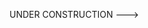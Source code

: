 <!---# [Akshika Munshi](https://github.com/Akshika-Munshi)


<p align="center">
<a href="mailto:akshikamunshi27@gmail.com"><img height="30" src="https://github.com/Akshika-Munshi/Akshika-Munshi/blob/main/asset/gmail_icon-icons.com_59877.png"></a>&nbsp;&nbsp;
<a href="https://app.hackthebox.com/users/1576348><img height="30" src="https://github.com/Akshika-Munshi/Akshika-Munshi/blob/main/asset/HTB.png"></a>&nbsp;&nbsp;

</p>

<h2 align="center">Hey there! I'm Akshika, Good to see you here!<img height="50" src="https://media.tenor.com/images/30169e4a670daf12443df7d2dd140176/tenor.gif"></h2>

I'm a 2nd year ELC engineering student , who is fasicnated with the world of Computer Science interested in Red Teaming and Pentesting .🌱
- <img height=25 src="https://github.com/Akshika-Munshi/Akshika-Munshi/blob/main/asset5912_headsetparrot.gif"> I'm currently learning ... more about everything ! Python , C , Javascript , Video Making and Editing  also ,about myself.
- <img height=25 src="https://github.com/Akshika-Munshi/Akshika-Munshi/blob/main/asset/4453_hanako_read.png"> I'm looking for help with <a href="https://www.makeareadme.com/">Making a better README.md , learning Web Pentesting 📫</a>
- <img height=25 src="https://github.com/Akshika-Munshi/Akshika-Munshi/blob/main/asset/9468_heartarrow_blue.gif"> Ask me about <a href="https://www.youtube.com/watch?v=v_fJ4fm0ewQ">Whats the next adventure?</a>
- <img height=25 src="https://github.com/Akshika-Munshi/Akshika-Munshi/blob/main/asset/3774_Ping999.gif"> How to reach me: Reach me through Gmail ' akshikamunshi27@gmail.com'
- <img height=25 src="https://github.com/Akshika-Munshi/Akshika-Munshi/blob/main/asset/4188_loop.gif"> I believe in  
> The quieter you become, the more you are able to hear.
---

## pwd <img height=40 src="https://github.com/Akshika-Munshi/Akshika-Munshi/blob/main/asset/glasses_smile.gif">

- whoami - I'm an Aspiring Red Teamer! <img height=25 src="https://github.com/Akshika-Munshi/Akshika-Munshi/blob/main/asset/heck_panda.gif">
- whereis   - I'm a Undergrad at <a href="https://www.amrita.edu/campus/amritapuri">Amrita Vishwa Vidyapeetham, Amritapuri </a><img height=25 src="https://github.com/Akshika-Munshi/Akshika-Munshi/blob/main/asset/study-assignment.gif">
- file Akshika - I'm learning Reverse Engineering and Pwning
- ls -al - I'm currently training under  <a href="https://bi0s.in/">teambi0s</a> 
- What am i currently working on? - Levelling up / Overcoming my "Skill Issues"
- Any interests? - Basically, everything under and around the sun 
---


<!---
Akshika-Munshi/Akshika-Munshi is a ✨ special ✨ repository because its `README.md` (this file) appears on your GitHub profile.
You can click the Preview link to take a look at your changes.
--->
UNDER CONSTRUCTION
--->


